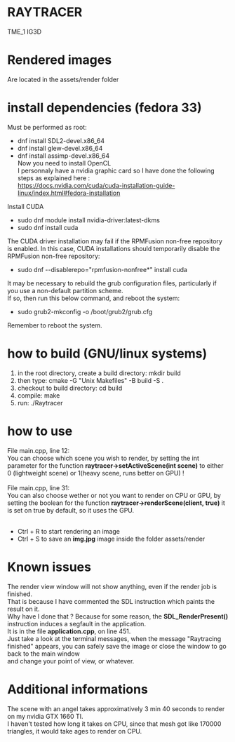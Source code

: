# RAYTRACER
TME_1 IG3D

# Rendered images
Are located in the assets/render folder

# install dependencies (fedora 33)
Must be performed as root:
+ dnf install SDL2-devel.x86_64
+ dnf install glew-devel.x86_64
+ dnf install assimp-devel.x86_64 <br/>
Now you need to install OpenCL <br/>
I personnaly have a nvidia graphic card so I have done the following steps as explained here : <br/>
<https://docs.nvidia.com/cuda/cuda-installation-guide-linux/index.html#fedora-installation>

Install CUDA
+ sudo dnf module install nvidia-driver:latest-dkms
+ sudo dnf install cuda

The CUDA driver installation may fail if the RPMFusion non-free repository is enabled. In this case, CUDA installations should temporarily disable the RPMFusion non-free repository:

+ sudo dnf --disablerepo="rpmfusion-nonfree*" install cuda

It may be necessary to rebuild the grub configuration files, particularly if you use a non-default partition scheme. <br/>
If so, then run this below command, and reboot the system:

+ sudo grub2-mkconfig -o /boot/grub2/grub.cfg

Remember to reboot the system.

# how to build (GNU/linux systems)
1) in the root directory, create a build directory: mkdir build
2) then type: cmake -G "Unix Makefiles" -B build -S .
3) checkout to build directory: cd build
4) compile: make
5) run: ./Raytracer

# how to use
File main.cpp, line 12:<br/>You can choose which scene you wish to render, by setting the int parameter for the function **raytracer->setActiveScene(int scene)** to either 0 (lightweight scene) or 1(heavy scene, runs better on GPU) !<br/><br/>
File main.cpp, line 31:<br/>You can also choose wether or not you want to render on CPU or GPU, by setting the boolean for the function **raytracer->renderScene(client, true)** it is set on true by default, so it uses the GPU.<br/><br/>
- Ctrl + R to start rendering an image
- Ctrl + S to save an **img.jpg** image inside the folder assets/render

# Known issues
The render view window will not show anything, even if the render job is finished.<br/>
That is because I have commented the SDL instruction which paints the result on it.<br/>
Why have I done that ? Because for some reason, the **SDL_RenderPresent()** instruction induces a segfault
in the application.<br/>
It is in the file **application.cpp**, on line 451.<br/>
Just take a look at the terminal messages, when the message "Raytracing finished" appears, you can safely save the image or close the window to go back to the main window<br/>
and change your point of view, or whatever.

# Additional informations
The scene with an angel takes approximatively 3 min 40 seconds to render on my nvidia GTX 1660 TI.<br/>
I haven't tested how long it takes on CPU, since that mesh got like 170000 triangles, it would take ages to render on CPU.<br/>

